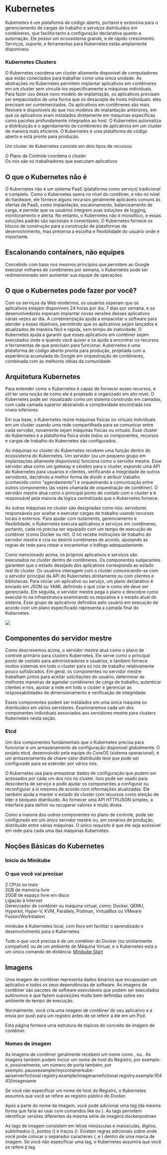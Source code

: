 # Kubernetes

Kubernetes é um plataforma de código aberto, portável e extensiva para o gerenciamento de cargas de trabalho e serviços distribuídos em contêineres, que facilita tanto a configuração declarativa quanto a automação. Ele possui um ecossistema grande, e de rápido crescimento. Serviços, suporte, e ferramentas para Kubernetes estão amplamente disponíveis.

### Kubernetes Clusters
O Kubernetes coordena um cluster altamente disponível de computadores que estão conectados para trabalhar como uma única unidade. As abstrações no Kubernetes permitem implantar aplicativos em contêineres em um cluster sem vinculá-los especificamente a máquinas individuais. Para fazer uso desse novo modelo de implantação, os aplicativos precisam ser empacotados de uma forma que os desacople de hosts individuais: eles precisam ser conteinerizados. Os aplicativos em contêineres são mais flexíveis e disponíveis do que nos modelos de implantação anteriores, em que os aplicativos eram instalados diretamente em máquinas específicas como pacotes profundamente integrados ao host. O Kubernetes automatiza a distribuição e o agendamento de contêineres de aplicativos em um cluster de maneira mais eficiente. O Kubernetes é uma plataforma de código aberto e está pronto para produção.

Um cluster do Kubernetes consiste em dois tipos de recursos:

O Plano de Controle coordena o cluster  
Os nós são os trabalhadores que executam aplicativos

## O que o Kubernetes não é

O Kubernetes não é um sistema PaaS (plataforma como serviço) tradicional e completo. Como o Kubernetes opera no nível do contêiner, e não no nível do hardware, ele fornece alguns recursos geralmente aplicáveis comuns às ofertas de PaaS, como implantação, escalonamento, balanceamento de carga, e permite que os usuários integrem suas soluções de logging, monitoramento e alerta. No entanto, o Kubernetes não é monolítico, e essas soluções padrão são opcionais e conectáveis. O Kubernetes fornece os blocos de construção para a construção de plataformas de desenvolvimento, mas preserva a escolha e flexibilidade do usuário onde é importante.

## Escalonando containers, não equipes
Concebido com base nos mesmos princípios que permitem ao Google executar milhares de contêineres por semana, o Kubernetes pode ser redimensionado sem aumentar sua equipe de operações.

## O que o Kubernetes pode fazer por você?
Com os serviços da Web modernos, os usuários esperam que os aplicativos estejam disponíveis 24 horas por dia, 7 dias por semana, e os desenvolvedores esperam implantar novas versões desses aplicativos várias vezes ao dia. A conteinerização ajuda a empacotar o software para atender a esses objetivos, permitindo que os aplicativos sejam lançados e atualizados de maneira fácil e rápida, sem tempo de inatividade. O Kubernetes ajuda a garantir que esses aplicativos em contêiner sejam executados onde e quando você quiser e os ajuda a encontrar os recursos e ferramentas de que precisam para funcionar. Kubernetes é uma plataforma de código aberto pronta para produção, projetada com a experiência acumulada do Google em orquestração de contêineres, combinada com as melhores idéias da comunidade.

## Arquitetura Kubernetes

Para entender como o Kubernetes é capaz de fornecer esses recursos, é útil ter uma noção de como ele é projetado e organizado em alto nível. O Kubernetes pode ser visualizado como um sistema construído em camadas, com cada camada superior abstraindo a complexidade encontrada nos níveis inferiores.

Em sua base, o Kubernetes reúne máquinas físicas ou virtuais individuais em um cluster usando uma rede compartilhada para se comunicar entre cada servidor, novamente sejam máquinas físicas ou virtuais. Esse cluster do Kubernetes é a plataforma física onde todos os componentes, recursos e cargas de trabalho do Kubernetes são configurados.

As máquinas no cluster do Kubernetes recebem uma função dentro do ecossistema do Kubernetes. Um servidor (ou um pequeno grupo em implantações altamente disponíveis) funciona como o servidor mestre. Esse servidor atua como um gateway e cérebro para o cluster, expondo uma API do Kubernetes para usuários e clientes, verificando a integridade de outros servidores, decidindo a melhor forma de dividir e atribuir trabalho (conhecido como "agendamento") e orquestrando a comunicação entre outros componentes (às vezes chamada de orquestração de contêiner). O servidor mestre atua como o principal ponto de contato com o cluster e é responsável pela maioria da lógica centralizada que o Kubernetes fornece.

As outras máquinas no cluster são designadas como nós: servidores responsáveis por aceitar e executar cargas de trabalho usando recursos locais e externos. Para ajudar com isolamento, gerenciamento e flexibilidade, o Kubernetes executa aplicativos e serviços em contêineres, portanto, cada nó precisa ser equipado com um tempo de execução de contêiner (como Docker ou rkt). O nó recebe instruções de trabalho do servidor mestre e cria ou destrói contêineres de acordo, ajustando as regras de rede para rotear e encaminhar o tráfego adequadamente.

Como mencionado acima, os próprios aplicativos e serviços são executados no cluster dentro de contêineres. Os componentes subjacentes garantem que o estado desejado dos aplicativos corresponda ao estado real do cluster. Os usuários interagem com o cluster comunicando-se com o servidor principal da API do Kubernetes diretamente ou com clientes e bibliotecas. Para iniciar um aplicativo ou serviço, um plano declarativo é enviado em JSON ou YAML definindo o que criar e como ele deve ser gerenciado. Em seguida, o servidor mestre pega o plano e descobre como executá-lo na infraestrutura examinando os requisitos e o estado atual do sistema. Esse grupo de aplicativos definidos pelo usuário em execução de acordo com um plano especificado representa a camada final do Kubernetes.

![](Arquitetura%20Cluster%20Kubernetes.png)

## Componentes do servidor mestre

Como descrevemos acima, o servidor mestre atua como o plano de controle primário para clusters Kubernetes. Ele serve como o principal ponto de contato para administradores e usuários, e também fornece muitos sistemas em todo o cluster para os nós de trabalho relativamente pouco sofisticados. Em geral, os componentes no servidor mestre trabalham juntos para aceitar solicitações do usuário, determinar as melhores maneiras de agendar contêineres de carga de trabalho, autenticar clientes e nós, ajustar a rede em todo o cluster e gerenciar as responsabilidades de dimensionamento e verificação de integridade.

Esses componentes podem ser instalados em uma única máquina ou distribuídos em vários servidores. Examinaremos cada um dos componentes individuais associados aos servidores mestre para clusters Kubernetes nesta seção.

### Etcd

Um dos componentes fundamentais que o Kubernetes precisa para funcionar é um armazenamento de configuração disponível globalmente. O projeto etcd, desenvolvido pela equipe do CoreOS (sistema operacional), é um armazenamento de chave-valor distribuído leve que pode ser configurado para se estender por vários nós.

O Kubernetes usa para armazenar dados de configuração que podem ser acessados por cada um dos nós no cluster. Isso pode ser usado para descoberta de serviço e pode ajudar os componentes a configurar ou reconfigurar a si mesmos de acordo com informações atualizadas. Ele também ajuda a manter o estado do cluster com recursos como eleição de líder e bloqueio distribuído. Ao fornecer uma API HTTP/JSON simples, a interface para definir ou recuperar valores é muito direta.

Como a maioria dos outros componentes no plano de controle, pode ser configurado em um único servidor mestre ou, em cenários de produção, distribuído entre várias máquinas. O único requisito é que ele seja acessível em rede para cada uma das máquinas Kubernetes.

## Noções Básicas do Kubernetes

### Início do Minikube

### O que você vai precisar
2 CPUs ou mais  
2GB de memória livre  
20GB de espaço livre em disco  
Ligação à Internet  
Gerenciador de contêiner ou máquina virtual, como: Docker, QEMU, Hyperkit, Hyper-V, KVM, Parallels, Podman, VirtualBox ou VMware Fusion/Workstation

minikube é Kubernetes local, com foco em facilitar o aprendizado e desenvolvimento para o Kubernetes.

Tudo o que você precisa é de um contêiner do Docker (ou similarmente compatível) ou de um ambiente de Máquina Virtual, e o Kubernetes está a um único comando de distância:  [Minikube Start](https://minikube.sigs.k8s.io/docs/start/)



## Imagens
Uma imagem de contêiner representa dados binários que encapsulam um aplicativo e todos os seus dependências de software. As imagens de contêiner são pacotes de software executáveis que podem ser executados autônomos e que fazem suposições muito bem definidas sobre seu ambiente de tempo de execução.

Normalmente, você cria uma imagem de contêiner do seu aplicativo e a envia por push para um registro antes de se referir a ele em um Pod.

Esta página fornece uma estrutura de tópicos do conceito de imagem de contêiner.


### Nomes de imagem

As imagens de contêiner geralmente recebem um nome como , ou . As imagens também podem incluir um nome de host do Registro; por exemplo: e, possivelmente, um número de porta também; por exemplo:.pauseexample/mycontainerkube-apiserverfictional.registry.example/imagenamefictional.registry.example:10443/imagename

Se você não especificar um nome de host do Registro, o Kubernetes assumirá que você se refere ao registro público do Docker.

Após a parte do nome da imagem, você pode adicionar uma tag (da mesma forma que faria ao usar com comandos like ou ). As tags permitem identificar versões diferentes da mesma série de imagens.dockerpodman

As tags de imagem consistem em letras minúsculas e maiúsculas, dígitos, sublinhados (), pontos () e traços ().
Existem regras adicionais sobre onde você pode colocar o separador caracteres (, e ) dentro de uma marca de imagem.
Se você não especificar uma tag, o Kubernetes assumirá que você se refere à tag.